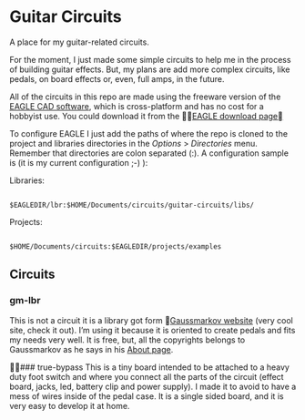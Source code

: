 # Guitar Circuits

A place for my guitar-related circuits. 

For the moment, I just made some simple circuits to help me in the process of building guitar effects. But, my plans are add more complex circuits, like pedals, on board effects or, even, full amps, in the future.

All of the circuits in this repo are made using the freeware version of the [EAGLE CAD software](http://www.cadsoftusa.com/), which is cross-platform and has no cost for a hobbyist use. You could download it from the [EAGLE download page](http://www.cadsoftusa.com/download-eagle/)

To configure EAGLE I just add the paths of where the repo is cloned to the project and libraries directories in the *Options* > *Directories* menu. Remember that directories are   colon separated (:). A configuration sample is (it is my current configuration ;-) ):

Libraries:
<pre><code>
$EAGLEDIR/lbr:$HOME/Documents/circuits/guitar-circuits/libs/
</pre></code>

Projects:
<pre><code>
$HOME/Documents/circuits:$EAGLEDIR/projects/examples
</pre></code>


## Circuits

### gm-lbr
This is not a circuit it is a library got form [Gaussmarkov website](http://gaussmarkov.net/) (very cool site, check it out). I’m using it because it is oriented to create pedals and fits my needs very well. It is free, but, all the copyrights belongs to Gaussmarkov as he says in his [About page](http://gaussmarkov.net/wordpress/about/).


### true-bypass
This is a tiny board intended to be attached to a heavy duty foot switch and where you connect all the parts of the circuit (effect board, jacks, led, battery clip and power supply). I made it to avoid to have a mess of wires inside of the pedal case. It is a single sided board, and it is very easy to develop it at home.



